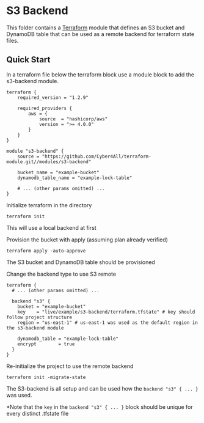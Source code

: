 # S3 Backend

This folder contains a [Terraform](https://www.terraform.io/) module that defines an S3 bucket and DynamoDB table that can be used as a remote backend for terraform state files.

## Quick Start

In a terraform file below the terraform block use a module block to add the s3-backend module.

```hcl
terraform {
    required_version = "1.2.9"

    required_providers {
        aws = {
            source  = "hashicorp/aws"
            version = ">= 4.0.0"
        }
    }
}

module "s3-backend" {
    source = "https://github.com/Cyber4All/terraform-module.git//modules/s3-backend"

    bucket_name = "example-bucket"
    dynamodb_table_name = "example-lock-table"

    # ... (other params omitted) ...
}
```

Initialize terraform in the directory

```console
terraform init
```

This will use a local backend at first

Provision the bucket with apply (assuming plan already verified)

```console
terraform apply -auto-approve
```

The S3 bucket and DynamoDB table should be provisioned

Change the backend type to use S3 remote

```hcl
terraform {
  # ... (other params omitted) ...

  backend "s3" {
    bucket = "example-bucket"
    key    = "live/example/s3-backend/terraform.tfstate" # key should follow project structure
    region = "us-east-1" # us-east-1 was used as the default region in the s3-backend module

    dynamodb_table = "example-lock-table"
    encrypt        = true
  }
}
```

Re-initialize the project to use the remote backend

```console
terraform init -migrate-state
```

The S3-backend is all setup and can be used how the `backend "s3" { ... }` was used.

*Note that the `key` in the `backend "s3" { ... }` block should be unique for every distinct .tfstate file
